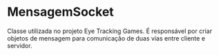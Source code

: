 # MensagemSocket
Classe utilizada no projeto Eye Tracking Games. É responsável por criar objetos de mensagem para comunicação de duas vias entre cliente e servidor.
